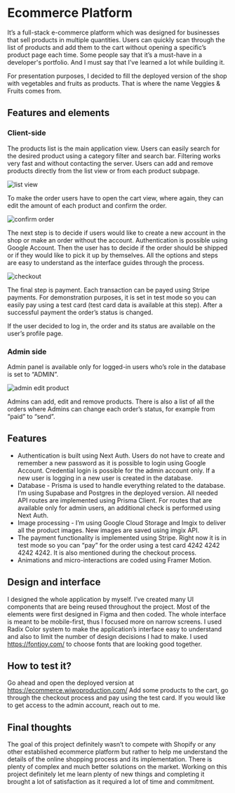 # Ecommerce Platform

It’s a full-stack e-commerce platform which was designed for businesses that sell products in multiple quantities. Users can quickly scan through the list of products and add them to the cart without opening a specific’s product page each time. Some people say that it’s a must-have in a developer's portfolio. And I must say that I’ve learned a lot while building it.

For presentation purposes, I decided to fill the deployed version of the shop with vegetables and fruits as products. That is where the name Veggies & Fruits comes from.

## Features and elements

### Client-side

The products list is the main application view. Users can easily search for the desired product using a category filter and search bar. Filtering works very fast and without contacting the server.
Users can add and remove products directly from the list view or from each product subpage.

![list view](https://wiwo.dev/_next/image?url=https%3A%2F%2Fimages.ctfassets.net%2F9lwq5y1zam6x%2F68Ysrs2zCdpR9Oy0wZl0xz%2F14ee7be4cdb487051034f4e54e59299b%2Fproduct_list.jpg&w=2048&q=75 "list view")

To make the order users have to open the cart view, where again, they can edit the amount of each product and confirm the order.

![confirm order](https://wiwo.dev/_next/image?url=https%3A%2F%2Fimages.ctfassets.net%2F9lwq5y1zam6x%2F6ulecq7KUO5U0fen4u5R3g%2F50b1b54556174ba49068dd368a67ff28%2Fcart.jpg&w=2048&q=75 "confirm order")

The next step is to decide if users would like to create a new account in the shop or make an order without the account. Authentication is possible using Google Account. Then the user has to decide if the order should be shipped or if they would like to pick it up by themselves. All the options and steps are easy to understand as the interface guides through the process.

![checkout](https://wiwo.dev/_next/image?url=https%3A%2F%2Fimages.ctfassets.net%2F9lwq5y1zam6x%2F6JAZRCsCegVUIkrrc5lLkh%2F26e8ba99f97406d1f203d31625b8ff29%2Fcheckout_delivery.jpg&w=2048&q=75 "checkout")

The final step is payment. Each transaction can be payed using Stripe payments. For demonstration purposes, it is set in test mode so you can easily pay using a test card (test card data is available at this step). After a successful payment the order’s status is changed.

If the user decided to log in, the order and its status are available on the user’s profile page.

### Admin side

Admin panel is available only for logged-in users who’s role in the database is set to “ADMIN”.

![admin edit product](https://wiwo.dev/_next/image?url=https%3A%2F%2Fimages.ctfassets.net%2F9lwq5y1zam6x%2F1wFCdM3tx34a11o79VJ2bm%2Fd40f7a68d2c3ff0b5d8c8d93ad31a5a9%2Fadmin_edit.jpg&w=2048&q=75 "admin edit product")

Admins can add, edit and remove products. There is also a list of all the orders where Admins can change each order’s status, for example from “paid” to “send”.

## Features

- Authentication is built using Next Auth. Users do not have to create and remember a new password as it is possible to login using Google Account. Credential login is possible for the admin account only. If a new user is logging in a new user is created in the database.
- Database - Prisma is used to handle everything related to the database. I’m using Supabase and Postgres in the deployed version. All needed API routes are implemented using Prisma Client. For routes that are available only for admin users, an additional check is performed using Next Auth.
- Image processing - I’m using Google Cloud Storage and Imgix to deliver all the product images. New images are saved using imgix API.
- The payment functionality is implemented using Stripe. Right now it is in test mode so you can “pay” for the order using a test card 4242 4242 4242 4242. It is also mentioned during the checkout process.
- Animations and micro-interactions are coded using Framer Motion.

## Design and interface

I designed the whole application by myself. I’ve created many UI components that are being reused throughout the project. Most of the elements were first designed in Figma and then coded.
The whole interface is meant to be mobile-first, thus I focused more on narrow screens.
I used Radix Color system to make the application’s interface easy to understand and also to limit the number of design decisions I had to make. I used https://fontjoy.com/ to choose fonts that are looking good together.

## How to test it?

Go ahead and open the deployed version at https://ecommerce.wiwoproduction.com/
Add some products to the cart, go through the checkout process and pay using the test card.
If you would like to get access to the admin account, reach out to me.

## Final thoughts

The goal of this project definitely wasn’t to compete with Shopify or any other established ecommerce platform but rather to help me understand the details of the online shopping process and its implementation. There is plenty of complex and much better solutions on the market.
Working on this project definitely let me learn plenty of new things and completing it brought a lot of satisfaction as it required a lot of time and commitment.
